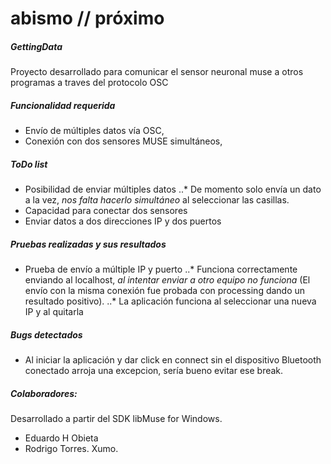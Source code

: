 # abismo // próximo

##### GettingData 
Proyecto desarrollado para comunicar el sensor neuronal muse a otros programas a traves del protocolo OSC

##### Funcionalidad requerida
- Envío de múltiples datos vía OSC,
- Conexión con dos sensores MUSE simultáneos, 

##### ToDo list
* Posibilidad de enviar múltiples datos
..* De momento solo envía un dato a la vez, *nos falta hacerlo simultáneo* al seleccionar las casillas.
* Capacidad para conectar dos sensores
* Enviar datos a dos direcciones IP y dos puertos

##### Pruebas realizadas y sus resultados
* Prueba de envío a múltiple IP y puerto
..* Funciona correctamente enviando al localhost, *al intentar enviar a otro equipo no funciona* (El envío con la misma conexión fue probada con processing dando un resultado positivo).
..* La aplicación funciona al seleccionar una nueva IP y al quitarla


##### Bugs detectados
* Al iniciar la aplicación y dar click en connect sin el dispositivo Bluetooth conectado arroja una excepcion, sería bueno evitar ese break.

##### Colaboradores:
Desarrollado a partir del SDK libMuse for Windows.
* Eduardo H Obieta
* Rodrigo Torres. Xumo.
